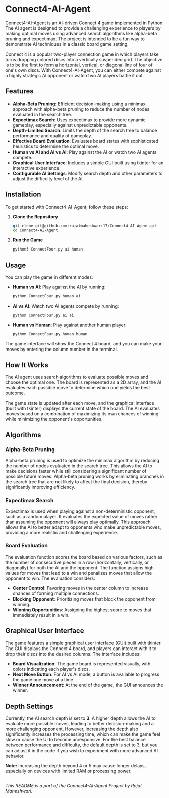 ﻿# Connect4-AI-Agent
Connect4-AI-Agent is an AI-driven Connect 4 game implemented in Python. The AI agent is designed to provide a challenging experience to players by making optimal moves using advanced search algorithms like alpha-beta pruning and expectimax. The project is intended to be a fun way to demonstrate AI techniques in a classic board game setting.

Connect 4 is a popular two-player connection game in which players take turns dropping colored discs into a vertically suspended grid. The objective is to be the first to form a horizontal, vertical, or diagonal line of four of one's own discs. With Connect4-AI-Agent, you can either compete against a highly strategic AI opponent or watch two AI players battle it out.

## Features
- **Alpha-Beta Pruning**: Efficient decision-making using a minimax approach with alpha-beta pruning to reduce the number of nodes evaluated in the search tree.
- **Expectimax Search**: Uses expectimax to provide more dynamic gameplay, especially against unpredictable opponents.
- **Depth-Limited Search**: Limits the depth of the search tree to balance performance and quality of gameplay.
- **Effective Board Evaluation**: Evaluates board states with sophisticated heuristics to determine the optimal move.
- **Human vs AI and AI vs AI**: Play against the AI or watch two AI agents compete.
- **Graphical User Interface**: Includes a simple GUI built using tkinter for an interactive experience.
- **Configurable AI Settings**: Modify search depth and other parameters to adjust the difficulty level of the AI.

## Installation
To get started with Connect4-AI-Agent, follow these steps:

1. **Clone the Repository**
   ```sh
   git clone git@github.com:rajatmaheshwari17/Connect4-AI-Agent.git
   cd Connect4-AI-Agent
   ```

2. **Run the Game**
   ```sh
   python3 ConnectFour.py ai human
   ```

## Usage
You can play the game in different modes:
- **Human vs AI**: Play against the AI by running:
  ```sh
  python ConnectFour.py human ai
  ```
- **AI vs AI**: Watch two AI agents compete by running:
  ```sh
  python ConnectFour.py ai ai
  ```
- **Human vs Human**: Play against another human player:
  ```sh
  python ConnectFour.py human human
  ```

The game interface will show the Connect 4 board, and you can make your moves by entering the column number in the terminal.

## How It Works
The AI agent uses search algorithms to evaluate possible moves and choose the optimal one. The board is represented as a 2D array, and the AI evaluates each possible move to determine which one yields the best outcome.

The game state is updated after each move, and the graphical interface (built with tkinter) displays the current state of the board. The AI evaluates moves based on a combination of maximizing its own chances of winning while minimizing the opponent's opportunities.

## Algorithms
### Alpha-Beta Pruning
Alpha-beta pruning is used to optimize the minimax algorithm by reducing the number of nodes evaluated in the search tree. This allows the AI to make decisions faster while still considering a significant number of possible future moves. Alpha-beta pruning works by eliminating branches in the search tree that are not likely to affect the final decision, thereby significantly improving efficiency.

### Expectimax Search
Expectimax is used when playing against a non-deterministic opponent, such as a random player. It evaluates the expected value of moves rather than assuming the opponent will always play optimally. This approach allows the AI to better adapt to opponents who make unpredictable moves, providing a more realistic and challenging experience.

### Board Evaluation
The evaluation function scores the board based on various factors, such as the number of consecutive pieces in a row (horizontally, vertically, or diagonally) for both the AI and the opponent. The function assigns high values for moves that lead to a win and penalizes moves that allow the opponent to win. The evaluation considers:
- **Center Control**: Favoring moves in the center column to increase chances of forming multiple connections.
- **Blocking Opponent**: Prioritizing moves that block the opponent from winning.
- **Winning Opportunities**: Assigning the highest score to moves that immediately result in a win.

## Graphical User Interface
The game features a simple graphical user interface (GUI) built with tkinter. The GUI displays the Connect 4 board, and players can interact with it to drop their discs into the desired columns. The interface includes:
- **Board Visualization**: The game board is represented visually, with colors indicating each player's discs.
- **Next Move Button**: For AI vs AI mode, a button is available to progress the game one move at a time.
- **Winner Announcement**: At the end of the game, the GUI announces the winner.

## Depth Settings
Currently, the AI search depth is set to **3**. A higher depth allows the AI to evaluate more possible moves, leading to better decision-making and a more challenging opponent. However, increasing the depth also significantly increases the processing time, which can make the game feel slow or cause the UI to become unresponsive. For the best balance between performance and difficulty, the default depth is set to 3, but you can adjust it in the code if you wish to experiment with more advanced AI behavior.

**Note:** Increasing the depth beyond 4 or 5 may cause longer delays, especially on devices with limited RAM or processing power.


## 
_This README is a part of the Connect4-AI-Agent Project by Rajat Maheshwari._

